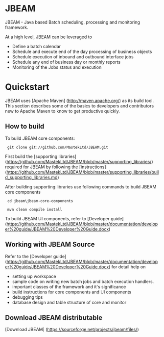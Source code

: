 JBEAM
=====

JBEAM  - Java based Batch scheduling, processing and monitoring framework.

At a high level, JBEAM can be leveraged to 
* Define a batch calendar
* Schedule and execute end of the day processing of business objects
* Schedule execution of inbound and outbound interface jobs
* Schedule any end of business day or monthly reports
* Monitoring of the Jobs status and execution


Quickstart
===========

JBEAM uses [Apache Maven] (http://maven.apache.org/) as its build tool.
This section describes some of the basics to developers and contributors new to Apache Maven to know to get productive quickly.

How to build
------------

To build JBEAM core components:

` git clone git://github.com/MastekLtd/JBEAM.git`

First build the [supporting libraries] (https://github.com/MastekLtd/JBEAM/blob/master/supporting_libraries/) required for JBEAM by following the [instructions] (https://github.com/MastekLtd/JBEAM/blob/master/supporting_libraries/build_supporting_libraries.md)

After building supporting libraries use following commands to build JBEAM core components

 ` cd jbeam\jbeam-core-components`
 
 ` mvn clean compile install`

To build JBEAM UI components, refer to [Developer guide] (https://github.com/MastekLtd/JBEAM/blob/master/documentation/developer%20guide/JBEAM%20Developer%20Guide.docx)


Working with JBEAM Source
-------------------------

Refer to the [Developer guide] (https://github.com/MastekLtd/JBEAM/blob/master/documentation/developer%20guide/JBEAM%20Developer%20Guide.docx) for detail help on 
   * setting up workspace
   * sample code on writing new batch jobs and batch execution handlers.
   * important classes of the framework and it's significance
   * build instructions for core components and UI components
   * debugging tips
   * database design and table structure of core and monitor
   
Download JBEAM distributable
-----------------------------
[Download JBEAM] (https://sourceforge.net/projects/jbeam/files/)
